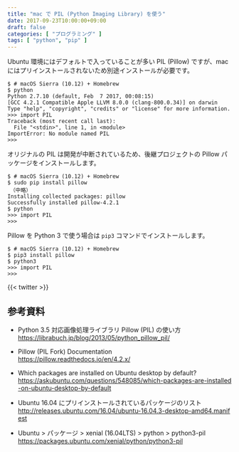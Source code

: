 ```yaml
---
title: "mac で PIL (Python Imaging Library) を使う"
date: 2017-09-23T10:00:00+09:00
draft: false
categories: [ "プログラミング" ]
tags: [ "python", "pip" ]
---
```


Ubuntu 環境にはデフォルトで入っていることが多い PIL (Pillow) ですが、mac にはプリインストールされないため別途インストールが必要です。

```shell
$ # macOS Sierra (10.12) + Homebrew
$ python
Python 2.7.10 (default, Feb  7 2017, 00:08:15)
[GCC 4.2.1 Compatible Apple LLVM 8.0.0 (clang-800.0.34)] on darwin
Type "help", "copyright", "credits" or "license" for more information.
>>> import PIL
Traceback (most recent call last):
  File "<stdin>", line 1, in <module>
ImportError: No module named PIL
>>>
```

オリジナルの PIL は開発が中断されているため、後継プロジェクトの Pillow パッケージをインストールします。

```shell
$ # macOS Sierra (10.12) + Homebrew
$ sudo pip install pillow
　（中略）
Installing collected packages: pillow
Successfully installed pillow-4.2.1
$ python
>>> import PIL
>>>
```

Pillow を Python 3 で使う場合は ```pip3``` コマンドでインストールします。

```shell
$ # macOS Sierra (10.12) + Homebrew
$ pip3 install pillow
$ python3
>>> import PIL
>>>
```

{{< twitter >}}

## 参考資料
- Python 3.5 対応画像処理ライブラリ Pillow (PIL) の使い方<br />
  <span style="word-break: break-all;">
  https://librabuch.jp/blog/2013/05/python_pillow_pil/
  </span>

- Pillow (PIL Fork) Documentation<br />
  <span style="word-break: break-all;">
  https://pillow.readthedocs.io/en/4.2.x/
  </span>

- Which packages are installed on Ubuntu desktop by default?<br />
  <span style="word-break: break-all;">
  https://askubuntu.com/questions/548085/which-packages-are-installed-on-ubuntu-desktop-by-default
  </span>

- Ubuntu 16.04 にプリインストールされているパッケージのリスト<br />
  <span style="word-break: break-all;">
  http://releases.ubuntu.com/16.04/ubuntu-16.04.3-desktop-amd64.manifest
  </span>

- Ubuntu > パッケージ > xenial (16.04LTS) > python > python3-pil<br />
  <span style="word-break: break-all;">
  https://packages.ubuntu.com/xenial/python/python3-pil
  </span>
